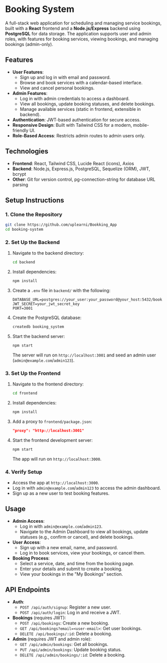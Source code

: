 # Booking System

A full-stack web application for scheduling and managing service bookings, built with a **React** frontend and a **Node.js/Express** backend using **PostgreSQL** for data storage. The application supports user and admin roles, with features for booking services, viewing bookings, and managing bookings (admin-only).

## Features
- **User Features**:
  - Sign up and log in with email and password.
  - Browse and book services with a calendar-based interface.
  - View and cancel personal bookings.
- **Admin Features**:
  - Log in with admin credentials to access a dashboard.
  - View all bookings, update booking statuses, and delete bookings.
  - Manage available services (static in frontend, extensible in backend).
- **Authentication**: JWT-based authentication for secure access.
- **Responsive Design**: Built with Tailwind CSS for a modern, mobile-friendly UI.
- **Role-Based Access**: Restricts admin routes to admin users only.

## Technologies
- **Frontend**: React, Tailwind CSS, Lucide React (icons), Axios
- **Backend**: Node.js, Express.js, PostgreSQL, Sequelize (ORM), JWT, bcrypt
- **Other**: Git for version control, pg-connection-string for database URL parsing

## Setup Instructions

### 1. Clone the Repository
```bash
git clone https://github.com/uplearni/Bookking_App
cd booking-system
```

### 2. Set Up the Backend
1. Navigate to the backend directory:
   ```bash
   cd backend
   ```
2. Install dependencies:
   ```bash
   npm install
   ```
3. Create a `.env` file in `backend/` with the following:
   ```
   DATABASE_URL=postgres://your_user:your_password@your_host:5432/booking_system
   JWT_SECRET=your_jwt_secret_key
   PORT=3001
   ```
4. Create the PostgreSQL database:
   ```sql
   createdb booking_system
   ```
5. Start the backend server:
   ```bash
   npm start
   ```
   The server will run on `http://localhost:3001` and seed an admin user (`admin@example.com`/`admin123`).

### 3. Set Up the Frontend
1. Navigate to the frontend directory:
   ```bash
   cd frontend
   ```
2. Install dependencies:
   ```bash
   npm install
   ```
3. Add a proxy to `frontend/package.json`:
   ```json
   "proxy": "http://localhost:3001"
   ```
4. Start the frontend development server:
   ```bash
   npm start
   ```
   The app will run on `http://localhost:3000`.

### 4. Verify Setup
- Access the app at `http://localhost:3000`.
- Log in with `admin@example.com`/`admin123` to access the admin dashboard.
- Sign up as a new user to test booking features.

## Usage
- **Admin Access**:
  - Log in with `admin@example.com`/`admin123`.
  - Navigate to the Admin Dashboard to view all bookings, update statuses (e.g., confirm or cancel), and delete bookings.
- **User Access**:
  - Sign up with a new email, name, and password.
  - Log in to book services, view your bookings, or cancel them.
- **Booking Process**:
  - Select a service, date, and time from the booking page.
  - Enter your details and submit to create a booking.
  - View your bookings in the "My Bookings" section.

## API Endpoints
- **Auth**:
  - `POST /api/auth/signup`: Register a new user.
  - `POST /api/auth/login`: Log in and receive a JWT.
- **Bookings** (requires JWT):
  - `POST /api/bookings`: Create a new booking.
  - `GET /api/bookings?email=<user-email>`: Get user bookings.
  - `DELETE /api/bookings/:id`: Delete a booking.
- **Admin** (requires JWT and admin role):
  - `GET /api/admin/bookings`: Get all bookings.
  - `PUT /api/admin/bookings`: Update booking status.
  - `DELETE /api/admin/bookings/:id`: Delete a booking.
